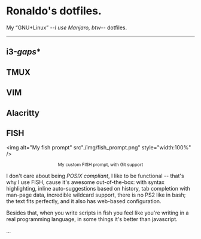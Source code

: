 # Ronaldo's dotfiles.

My “GNU+Linux” --*I use Manjaro, btw*-- dotfiles.

---

## i3-*gaps**

## TMUX



## VIM

## Alacritty

## FISH

<img alt="My fish prompt" src"./img/fish_prompt.png" style="width:100%" />
<center><small>My custom FISH prompt, with Git support</small></center>

I don't care about being *POSIX compliant*, I like to be functional -- that's
why I use FISH, cause it's awesome out-of-the-box: with syntax highlighting,
inline auto-suggestions based on history, tab completion with man-page data,
incredible wildcard support, there is no PS2 like in bash; the text fits
perfectly, and it also has web-based configuration.

Besides that, when you write scripts in fish you feel like you're writing in a
real programming language, in some things it's better than javascript.

...
